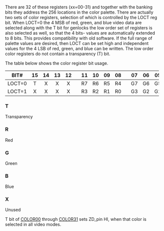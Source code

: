 There are 32 of these registers (xx=00-31) and together with the banking
bits they address the 256 locations in the color palette. There are
actually two sets of color registers, selection of which is controlled by
the LOCT reg bit. When LOCT=0 the 4 MSB of red, green, and blue
video data are selected along with the T bit for genlocks the low
order set of registers is also selected as well, so that the 4 bits-
values are automatically extended to 8 bits. This provides
compatibility with old software. If the full range of palette values
are desired, then LOCT can be set high and independent values for
the 4 LSB of red, green, and blue can be written. The low order
color registers do not contain a transparency (T) bit.

The table below shows the color register bit usage.


| BIT#   | 15 | 14 | 13 | 12 | | 11 | 10 | 09 | 08 | | 07 | 06 | 05 | 04 | | 03 | 02 | 01 | 00 |
|:------:|:--:|:--:|:--:|:--:|-|:--:|:--:|:--:|:--:|-|:--:|:--:|:--:|:--:|-|:--:|:--:|:--:|:--:|
| LOCT=0 | T  | X  | X  | X  | | R7 | R6 | R5 | R4 | | G7 | G6 | G5 | G4 | | B7 | B6 | B5 | B4 |
| LOCT=1 | X  | X  | X  | X  | | R3 | R2 | R1 | R0 | | G3 | G2 | G1 | G0 | | B3 | B2 | B1 | B0 |


### T
Transparency
### R
Red
### G
Green
### B
Blue
### X
Unused

T bit of [COLOR00](COLORx.md) through [COLOR31](COLORx.md) sets ZD_pin HI, when that color is
selected in all video modes.
